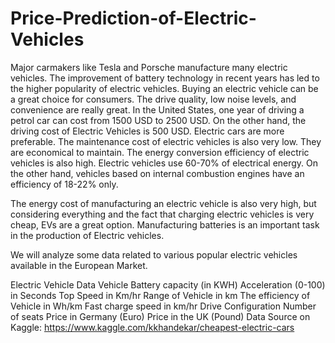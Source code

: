 # Price-Prediction-of-Electric-Vehicles
Major carmakers like Tesla and Porsche manufacture many electric vehicles. The improvement of battery technology in recent years has led to the higher popularity of electric vehicles. Buying an electric vehicle can be a great choice for consumers. The drive quality, low noise levels, and convenience are really great. In the United States, one year of driving a petrol car can cost from 1500 USD to 2500 USD. On the other hand, the driving cost of Electric Vehicles is 500 USD. Electric cars are more preferable. The maintenance cost of electric vehicles is also very low. They are economical to maintain. The energy conversion efficiency of electric vehicles is also high. Electric vehicles use 60-70% of electrical energy. On the other hand, vehicles based on internal combustion engines have an efficiency of 18-22% only.

The energy cost of manufacturing an electric vehicle is also very high, but considering everything and the fact that charging electric vehicles is very cheap, EVs are a great option. Manufacturing batteries is an important task in the production of Electric vehicles.

We will analyze some data related to various popular electric vehicles available in the European Market.

Electric Vehicle Data
Vehicle Battery capacity (in KWH)
Acceleration (0-100) in Seconds
Top Speed in Km/hr
Range of Vehicle in km
The efficiency of Vehicle in Wh/km
Fast charge speed in km/hr
Drive Configuration
Number of seats
Price in Germany (Euro)
Price in the UK (Pound)
Data Source on Kaggle: https://www.kaggle.com/kkhandekar/cheapest-electric-cars
